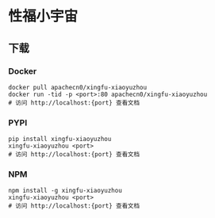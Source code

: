 # 性福小宇宙

## 下载

### Docker

```
docker pull apachecn0/xingfu-xiaoyuzhou
docker run -tid -p <port>:80 apachecn0/xingfu-xiaoyuzhou
# 访问 http://localhost:{port} 查看文档
```

### PYPI

```
pip install xingfu-xiaoyuzhou
xingfu-xiaoyuzhou <port>
# 访问 http://localhost:{port} 查看文档
```

### NPM

```
npm install -g xingfu-xiaoyuzhou
xingfu-xiaoyuzhou <port>
# 访问 http://localhost:{port} 查看文档
```